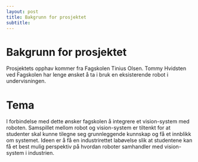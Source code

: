 ```yaml
---
layout: post
title: Bakgrunn for prosjektet
subtitle: 
---
```


# Bakgrunn for prosjektet
Prosjektets opphav kommer fra Fagskolen Tinius Olsen. Tommy Hvidsten ved Fagskolen har lenge ønsket å ta i bruk en eksisterende robot i undervisningen. 
# Tema
I forbindelse med dette ønsker fagskolen å integrere et vision-system med roboten. Samspillet mellom robot og vision-system er tiltenkt for at studenter skal kunne tilegne seg grunnleggende kunnskap og få et innblikk om systemet. Ideen er å få en industrirettet labøvelse slik at studentene kan få et best mulig perspektiv på hvordan roboter samhandler med vision-system i industrien.  
 
 
